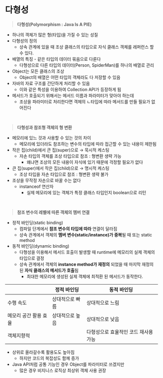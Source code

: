 # 다형성

> **다형성(Polymorphism : Java Is A PIE)**

- 하나의 객체가 많은 형(타입)을 가질 수 있는 성질
- 다형성의 정의
  - 상속 관계에 있을 때 조상 클래스의 타입으로 자식 클래스 객체를 레퍼런스 할 수 있다.
- 배열의 특징 - 같은 타입의 데이터 묶음으로 다룬다
  - 다형성으로 다른 타입의 데이터(Person, SpiderMan)를 하나의 배열로 관리
- Object는 모든 클래스의 조상
  - Object의 배열은 어떤 타입의 객체라도 다 저장할 수 있음
- 자바의 자료 구조를 간단하게 처리할 수 있음
  - 이와 같은 특성을 이용하여 Collection API가 등장하게 됨
- 메서드가 호출되기 위해서는 메서드 이름과 파라미터가 맞아야 하는데
  - 조상을 파라미터로 처리한다면 객체의 ㄴ타입에 따라 메서드를 만들 필요가 없어진다

<br>

> **다형성과 참조형 객체의 형 변환**

- 메모리에 있느 것과 사용할 수 있는 것의 차이
  - 메모리에 있더라도 참조하는 변수의 타입에 따라 접근할 수 있는 내용이 제한됨
- 작은 집(child)에서 큰 집(super)으로 → 묵시적 케스팅
  - 자손 타입의 객체를 조상 타입으로 참조 : 형변환 생략 가능
    - 왜냐면 조상의 모든 내용이 자식에 있기 때문에 걱정할 필요가 없다
- 큰 집(super)에서 작은 집(child)으로 → 명시적 케스팅
  - 조상 타입을 자손 타입으로 참조 : 형변환 생략 불가
- 조상을 무작정 자손으로 바꿀 수는 없다
  - instanceof 연산자
    - 실제 메모리에 있는 객체가 특정 클래스 타입인지 boolean으로 리턴

<br>

> **참조 변수의 레벨에 따른 객체의 멤버 연결**

- 정적 바인딩(static binding)
  - 컴파일 단계에서 **참조 변수의 타입에 따라** 연결이 달라짐
  - 상속 관계에서 객체의 **멤버 변수(static/instance)가 중복**될 때 또는 static method
- 동적 바인딩(dynamic binding)
  - 다형성을 이용해서 메서드 호출이 발생할 때 runtime에 메모리의 실제 객체의 타입으로 결정
  - 상속 관계에서 객체의 **instance method가 재정의** 되었을 때 마지막 재정의 된 **자식 클래스의 메서드가 호출**됨
    - 최대한 메모리에 생성된 실제 객체에 최적환 된 메서드가 동작한다.

|              | 정적 바인딩   | 동적 바인딩               |
| ------------ | -------- | -------------------- |
| 수행 속도        | 상대적으로 빠름 | 상대적으로 느림             |
| 메모리 공간 활용 효율 | 상대적으로 높음 | 상대적으로 낮음             |
| 객체지향적        |          | 다형성으로 효율적인 코드 재사용 가능 |

- 상위로 올라갈수록 활용도도 높아짐
  - 하지만 코드의 복잡성도 함께 증가
- Java API처럼 공통 기능인 경우 Object를 파라미터로 쓰겠지만
  - 많은 경우 비지니스 로직상 최상위 객체 사용 권장
